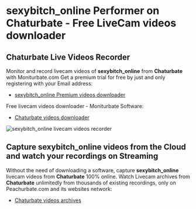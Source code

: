 # sexybitch_online Performer on Chaturbate - Free LiveCam videos downloader

## Chaturbate Live Videos Recorder

Monitor and record livecam videos of **sexybitch_online** from **Chaturbate** with Moniturbate.com
Get a premium trial for free by just and only registering with your Email address:
* [sexybitch_online Premium videos downloader](https://moniturbate.com/request-demo-licence-key.html)

Free livecam videos downloader - Moniturbate Software:
* [Chaturbate videos downloader](https://moniturbate.com/moniturbate-download-software.html)

![sexybitch_online livecam videos recorder](https://peachurnet.com/templates/moniturbate-software.png)


## Capture sexybitch_online videos from the Cloud and watch your recordings on Streaming

Without the need of downloading a software, capture **sexybitch_online** livecam videos from **Chaturbate** 100% online.
Watch Livecam archives from **Chaturbate** unlimitedly from thousands of existing recordings, only on Peachurbate.com and its websites network:
* [Chaturbate videos archives](https://peachurnet.com/)